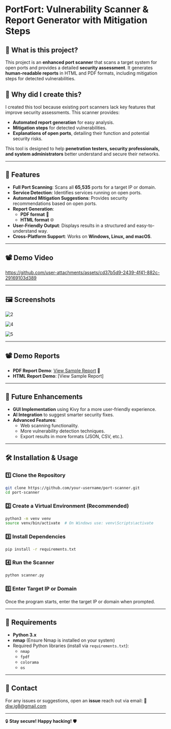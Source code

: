# PortFort: Vulnerability Scanner & Report Generator with Mitigation Steps

## 📌 What is this project?

This project is an **enhanced port scanner** that scans a target system for open ports and provides a detailed **security assessment**. It generates **human-readable reports** in HTML and PDF formats, including mitigation steps for detected vulnerabilities.

## 🎯 Why did I create this?

I created this tool because existing port scanners lack key features that improve security assessments. This scanner provides:

- **Automated report generation** for easy analysis.
- **Mitigation steps** for detected vulnerabilities.
- **Explanations of open ports**, detailing their function and potential security risks.

This tool is designed to help **penetration testers, security professionals, and system administrators** better understand and secure their networks.

---

## 🚀 Features

- **Full Port Scanning**: Scans all **65,535** ports for a target IP or domain.
- **Service Detection**: Identifies services running on open ports.
- **Automated Mitigation Suggestions**: Provides security recommendations based on open ports.
- **Report Generation**:
  - **PDF format** 📄
  - **HTML format** 🌐
- **User-Friendly Output**: Displays results in a structured and easy-to-understand way.
- **Cross-Platform Support**: Works on **Windows, Linux, and macOS**.

---

## 📽️ Demo Video

https://github.com/user-attachments/assets/cd37b5d9-2439-4f41-882c-29169103d389

---

## 🖼️ Screenshots
![2](https://github.com/user-attachments/assets/b82e9fe9-ad33-4a50-a6c2-d0cb3856654c)

![4](https://github.com/user-attachments/assets/6ad344f6-ed86-47b6-995a-afc83bae4c26)

![5](https://github.com/user-attachments/assets/33bd2e14-4633-4c3c-b2a3-b4bbc6ee7299)

---

## 📽️ Demo Reports

- **PDF Report Demo**: [View Sample Report](https://github.com/Diwakarty/PortFort/blob/main/scan_report.pdf) 📄  
- **HTML Report Demo**: [View Sample Report]
---

## 🔮 Future Enhancements

- **GUI Implementation** using Kivy for a more user-friendly experience.
- **AI Integration** to suggest smarter security fixes.
- **Advanced Features**:
  - Web scanning functionality.
  - More vulnerability detection techniques.
  - Export results in more formats (JSON, CSV, etc.).

---

## 🛠 Installation & Usage

### 1️⃣ Clone the Repository

```bash
git clone https://github.com/your-username/port-scanner.git
cd port-scanner
```

### 2️⃣ Create a Virtual Environment (Recommended)

```bash
python3 -m venv venv
source venv/bin/activate  # On Windows use: venv\Scripts\activate
```

### 3️⃣ Install Dependencies

```bash
pip install -r requirements.txt
```

### 4️⃣ Run the Scanner

```bash
python scanner.py
```

### 5️⃣ Enter Target IP or Domain

Once the program starts, enter the target IP or domain when prompted.

---

## 📜 Requirements

- **Python 3.x**
- **nmap** (Ensure Nmap is installed on your system)
- Required Python libraries (install via `requirements.txt`):
  - `nmap`
  - `fpdf`
  - `colorama`
  - `os`

---

## 📩 Contact

For any issues or suggestions, open an **issue** reach out via email:
📧 diw.ig8@gmail.com

---

🔒 **Stay secure! Happy hacking!** 🛡️

